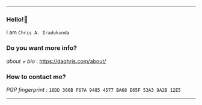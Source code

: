   
- - - 
### Hello!👋 
I am `Chris A. Iradukunda` 
### Do you want more info?
_about + bio_ : <https://daqhris.com/about/>      
### How to contact me?
_PGP fingerprint_ : `16DD 366B F67A 9485 4577 BA68 E65F 53A3 9A2B 12E5`     
- - - 
